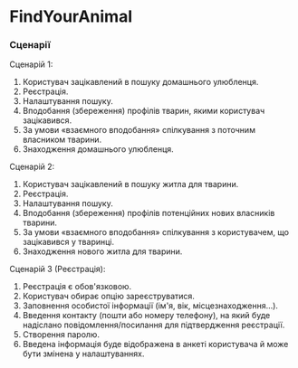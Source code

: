 # FindYourAnimal

### Сценарії

Сценарій 1:

1.  Користувач зацікавлений в пошуку домашнього улюбленця.
2.  Реєстрація.
3.  Налаштування пошуку.
4.  Вподобання (збереження) профілів тварин, якими користувач зацікавився.
5.  За умови «взаємного вподобання» спілкування з поточним власником тварини.
6.  Знаходження домашнього улюбленця.

Сценарій 2:

1.  Користувач зацікавлений в пошуку житла для тварини.
2.  Реєстрація.
3.  Налаштування пошуку.
4.  Вподобання (збереження) профілів потенційних нових власників тварини.
5.  За умови «взаємного вподобання» спілкування з користувачем, що зацікавився у тваринці.
6.  Знаходження нового житла для тварини.

Сценарій 3 (Реєстрація):

1.  Реєстрація є обов'язковою.
2.  Користувач обирає опцію зареєструватися.
3.  Заповнення особистої інформації (ім'я, вік, місцезнаходження...).
4.  Введення контакту (пошти або номеру телефону), на який буде надіслано повідомлення/посилання для підтвердження реєстрації.
5.  Створення паролю.
6.  Введена інформація буде відображена в анкеті користувача й може бути змінена у налаштуваннях.
